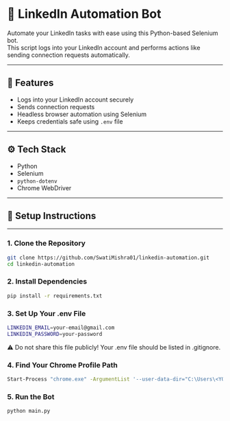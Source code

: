 # 🔗 LinkedIn Automation Bot

Automate your LinkedIn tasks with ease using this Python-based Selenium bot.  
This script logs into your LinkedIn account and performs actions like sending connection requests automatically.

---

## 🚀 Features

- Logs into your LinkedIn account securely
- Sends connection requests
- Headless browser automation using Selenium
- Keeps credentials safe using `.env` file

---

## ⚙️ Tech Stack

- Python
- Selenium
- `python-dotenv`
- Chrome WebDriver

---

## 🔐 Setup Instructions

---

### 1. Clone the Repository

```bash
git clone https://github.com/SwatiMishra01/linkedin-automation.git
cd linkedin-automation
```
### 2. Install Dependencies
```bash
pip install -r requirements.txt
```
### 3. Set Up Your .env File
```bash
LINKEDIN_EMAIL=your-email@gmail.com
LINKEDIN_PASSWORD=your-password
```
⚠️ Do not share this file publicly! Your .env file should be listed in .gitignore.

### 4. Find Your Chrome Profile Path
```bash
Start-Process "chrome.exe" -ArgumentList '--user-data-dir="C:\Users\<YOUR USERNAME>\AppData\Local\Google\Chrome\User Data"', '--profile-directory="<PROFILE>"'

```
### 5. Run the Bot
```bash
python main.py

```
